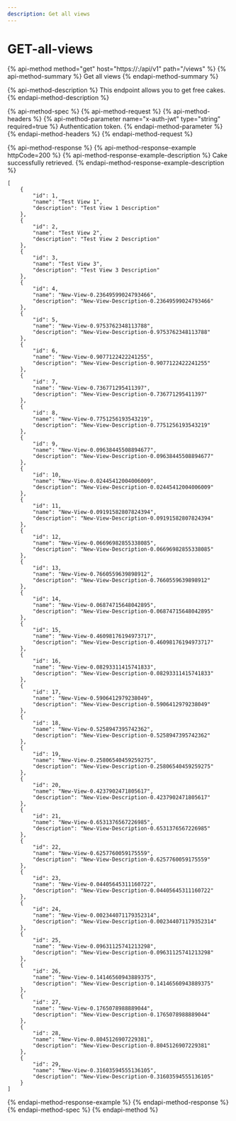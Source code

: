 ```yaml
---
description: Get all views
---
```


# GET-all-views

{% api-method method="get" host="https://<host>:<port>/api/v1" path="/views" %}
{% api-method-summary %}
Get all views
{% endapi-method-summary %}

{% api-method-description %}
This endpoint allows you to get free cakes.
{% endapi-method-description %}

{% api-method-spec %}
{% api-method-request %}
{% api-method-headers %}
{% api-method-parameter name="x-auth-jwt" type="string" required=true %}
Authentication token.
{% endapi-method-parameter %}
{% endapi-method-headers %}
{% endapi-method-request %}

{% api-method-response %}
{% api-method-response-example httpCode=200 %}
{% api-method-response-example-description %}
Cake successfully retrieved.
{% endapi-method-response-example-description %}

```
[
    {
        "id": 1,
        "name": "Test View 1",
        "description": "Test View 1 Description"
    },
    {
        "id": 2,
        "name": "Test View 2",
        "description": "Test View 2 Description"
    },
    {
        "id": 3,
        "name": "Test View 3",
        "description": "Test View 3 Description"
    },
    {
        "id": 4,
        "name": "New-View-0.23649599024793466",
        "description": "New-View-Description-0.23649599024793466"
    },
    {
        "id": 5,
        "name": "New-View-0.9753762348113788",
        "description": "New-View-Description-0.9753762348113788"
    },
    {
        "id": 6,
        "name": "New-View-0.9077122422241255",
        "description": "New-View-Description-0.9077122422241255"
    },
    {
        "id": 7,
        "name": "New-View-0.736771295411397",
        "description": "New-View-Description-0.736771295411397"
    },
    {
        "id": 8,
        "name": "New-View-0.7751256193543219",
        "description": "New-View-Description-0.7751256193543219"
    },
    {
        "id": 9,
        "name": "New-View-0.09638445508894677",
        "description": "New-View-Description-0.09638445508894677"
    },
    {
        "id": 10,
        "name": "New-View-0.02445412004006009",
        "description": "New-View-Description-0.02445412004006009"
    },
    {
        "id": 11,
        "name": "New-View-0.09191582807824394",
        "description": "New-View-Description-0.09191582807824394"
    },
    {
        "id": 12,
        "name": "New-View-0.06696982855338085",
        "description": "New-View-Description-0.06696982855338085"
    },
    {
        "id": 13,
        "name": "New-View-0.7660559639898912",
        "description": "New-View-Description-0.7660559639898912"
    },
    {
        "id": 14,
        "name": "New-View-0.06874715648042895",
        "description": "New-View-Description-0.06874715648042895"
    },
    {
        "id": 15,
        "name": "New-View-0.46098176194973717",
        "description": "New-View-Description-0.46098176194973717"
    },
    {
        "id": 16,
        "name": "New-View-0.08293311415741833",
        "description": "New-View-Description-0.08293311415741833"
    },
    {
        "id": 17,
        "name": "New-View-0.5906412979238049",
        "description": "New-View-Description-0.5906412979238049"
    },
    {
        "id": 18,
        "name": "New-View-0.5258947395742362",
        "description": "New-View-Description-0.5258947395742362"
    },
    {
        "id": 19,
        "name": "New-View-0.25806540459259275",
        "description": "New-View-Description-0.25806540459259275"
    },
    {
        "id": 20,
        "name": "New-View-0.4237902471805617",
        "description": "New-View-Description-0.4237902471805617"
    },
    {
        "id": 21,
        "name": "New-View-0.6531376567226985",
        "description": "New-View-Description-0.6531376567226985"
    },
    {
        "id": 22,
        "name": "New-View-0.6257760059175559",
        "description": "New-View-Description-0.6257760059175559"
    },
    {
        "id": 23,
        "name": "New-View-0.04405645311160722",
        "description": "New-View-Description-0.04405645311160722"
    },
    {
        "id": 24,
        "name": "New-View-0.002344071179352314",
        "description": "New-View-Description-0.002344071179352314"
    },
    {
        "id": 25,
        "name": "New-View-0.09631125741213298",
        "description": "New-View-Description-0.09631125741213298"
    },
    {
        "id": 26,
        "name": "New-View-0.14146560943889375",
        "description": "New-View-Description-0.14146560943889375"
    },
    {
        "id": 27,
        "name": "New-View-0.1765078988889044",
        "description": "New-View-Description-0.1765078988889044"
    },
    {
        "id": 28,
        "name": "New-View-0.8045126907229381",
        "description": "New-View-Description-0.8045126907229381"
    },
    {
        "id": 29,
        "name": "New-View-0.31603594555136105",
        "description": "New-View-Description-0.31603594555136105"
    }
]
```
{% endapi-method-response-example %}
{% endapi-method-response %}
{% endapi-method-spec %}
{% endapi-method %}



